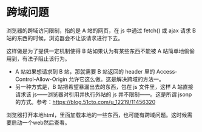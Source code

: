 # 跨域问题

浏览器的跨域访问限制，指的是 A 站的网页，在 js 中通过 fetch() 或 ajax 请求 B 站的东西的时候，浏览器会不让该请求进行下去。

这样做是为了提供一定机制使得 B 站如果认为有某些东西不能被 A 站简单地偷偷用到，有法子阻止该行为。

- A 站如果想请求到 B 站，那就需要 B 站返回的 header 里的  Access-Control-Allow-Origin 允许它这么做。这是解决跨域的方法一。
- 另一种方式是，B 站把希望暴漏出去的东西，包在 js 文件里，这样 A 站直接请求该 js——浏览器对引用并执行外站的 js 并不限制——。这是所谓 jsonp 的方式。参考：https://blog.51cto.com/u_12219/11456320

浏览器打开本地html，里面加载本地的一些东西，也可能有跨域问题。这时候需要启动一个web然后查看。
